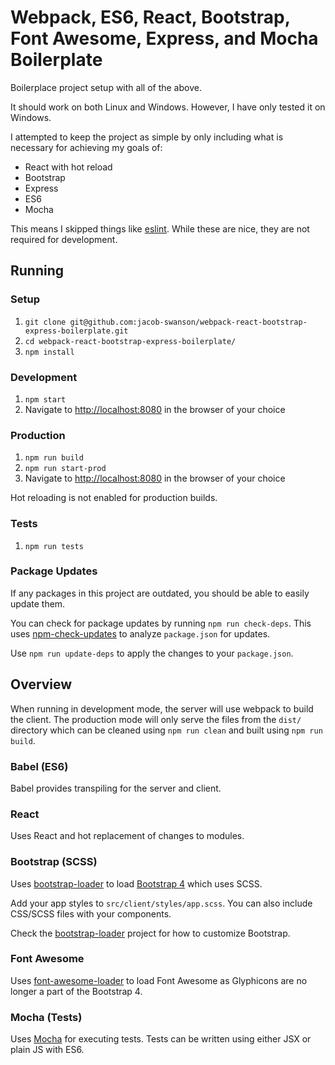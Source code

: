 # Webpack, ES6, React, Bootstrap, Font Awesome, Express, and Mocha Boilerplate
Boilerplace project setup with all of the above.

It should work on both Linux and Windows. However, I have only tested it on Windows.

I attempted to keep the project as simple by only including what is necessary for achieving my goals of:
* React with hot reload
* Bootstrap
* Express
* ES6
* Mocha

This means I skipped things like [eslint](http://eslint.org).
While these are nice, they are not required for development.

## Running

### Setup
1. `git clone git@github.com:jacob-swanson/webpack-react-bootstrap-express-boilerplate.git`
2. `cd webpack-react-bootstrap-express-boilerplate/`
3. `npm install`


### Development
1. `npm start`
2. Navigate to [http://localhost:8080](http://localhost:8080) in the browser of your choice

### Production
1. `npm run build`
2. `npm run start-prod`
3. Navigate to [http://localhost:8080](http://localhost:8080) in the browser of your choice

Hot reloading is not enabled for production builds.

### Tests
1. `npm run tests`

### Package Updates
If any packages in this project are outdated, you should be able to easily update them.

You can check for package updates by running `npm run check-deps`. 
This uses [npm-check-updates](https://github.com/tjunnone/npm-check-updates) to analyze `package.json` for updates.

Use `npm run update-deps` to apply the changes to your `package.json`.

## Overview
When running in development mode, the server will use webpack to build the client.
The production mode will only serve the files from the `dist/` directory which can be cleaned using `npm run clean` and built using `npm run build`.

### Babel (ES6)
Babel provides transpiling for the server and client.

### React
Uses React and hot replacement of changes to modules.

### Bootstrap (SCSS)
Uses [bootstrap-loader](https://github.com/shakacode/bootstrap-loader) to load [Bootstrap 4](https://v4-alpha.getbootstrap.com) which uses SCSS. 

Add your app styles to `src/client/styles/app.scss`.
You can also include CSS/SCSS files with your components.

Check the [bootstrap-loader](https://github.com/shakacode/bootstrap-loader) project for how to customize Bootstrap.

### Font Awesome
Uses [font-awesome-loader](https://github.com/shakacode/font-awesome-loader) to load Font Awesome as Glyphicons are no longer a part of the Bootstrap 4.

### Mocha (Tests)
Uses [Mocha](https://mochajs.org/) for executing tests.
Tests can be written using either JSX or plain JS with ES6.
